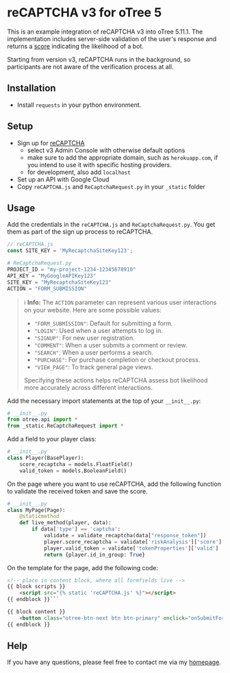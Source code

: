 # reCAPTCHA v3 for oTree 5

This is an example integration of reCAPTCHA v3 into oTree 5.11.1.
The implementation includes server-side validation of the user's response and returns a [score](https://developers.google.com/recaptcha/docs/v3?hl=de#interpreting_the_score)
 indicating the likelihood of a bot.

Starting from version v3, reCAPTCHA runs in the background, so participants are not aware of the verification process at all.

## Installation
- Install ```requests``` in your python environment.

## Setup
- Sign up for [reCAPTCHA](https://www.google.com/recaptcha/)
    - select v3 Admin Console with otherwise default options 
    - make sure to add the appropriate domain, such as ```herokuapp.com```, if you intend to use it with specific hosting providers.
    - for development, also add ```localhost```
- Set up an API with Google Cloud
- Copy ```reCAPTCHA.js``` and ```ReCaptchaRequest.py``` in your ```_static``` folder

## Usage
Add the credentials in the ```reCAPTCHA.js``` and ```ReCaptchaRequest.py```. You get them as part of the sign up process to reCAPTCHA.
```javascript
// reCAPTCHA.js
const SITE_KEY = 'MyRecaptchaSiteKey123';
```

```python
# ReCaptchaRequest.py
PROJECT_ID = "my-project-1234-12345678910"
API_KEY = "MyGoogleAPIKey123"
SITE_KEY = "MyRecaptchaSiteKey123"
ACTION = "FORM_SUBMISSION"
```
> ℹ️ **Info:** The `ACTION` parameter can represent various user interactions on your website. Here are some possible values:
> 
> - `"FORM_SUBMISSION"`: Default for submitting a form.
> - `"LOGIN"`: Used when a user attempts to log in.
> - `"SIGNUP"`: For new user registration.
> - `"COMMENT"`: When a user submits a comment or review.
> - `"SEARCH"`: When a user performs a search.
> - `"PURCHASE"`: For purchase completion or checkout process.
> - `"VIEW_PAGE"`: To track general page views.
>
> Specifying these actions helps reCAPTCHA assess bot likelihood more accurately across different interactions.



Add the necessary import statements at the top of your ``__init__.py``:
```python
# __init__.py
from otree.api import *
from _static.ReCaptchaRequest import *
```

Add a field to your player class:
```python
# __init__.py
class Player(BasePlayer):
    score_recaptcha = models.FloatField()
    valid_token = models.BooleanField()
```

On the page where you want to use reCAPTCHA, add the following function to validate the received token and save the score.
```python
# __init__.py
class MyPage(Page):
    @staticmethod
    def live_method(player, data):
        if data['type'] == 'captcha':
            validate = validate_recaptcha(data["response_token"])
            player.score_recaptcha = validate['riskAnalysis']['score']
            player.valid_token = validate['tokenProperties']['valid']
            return {player.id_in_group: True}
```

On the template for the page, add the following code:
```html
<!-- place in content block, where all formfields live -->
{{ block scripts }}
    <script src="{% static 'reCAPTCHA.js' %}"></script>
{{ endblock }}```

{{ block content }}
	<button class="otree-btn-next btn btn-primary" onclick="onSubmitForm(event)">Next</button>
{{ endblock }}

```



## Help
If you have any questions, please feel free to contact me via my [homepage](https://www.studies-services.de/en).
